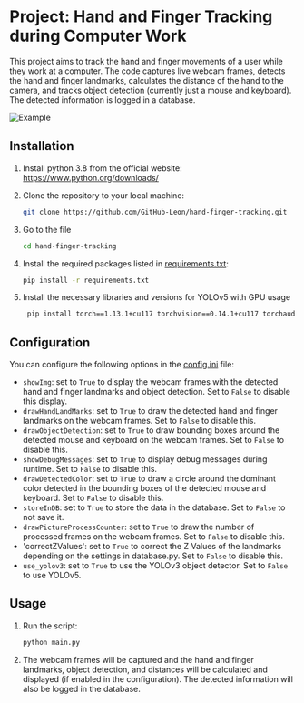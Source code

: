 # Project: Hand and Finger Tracking during Computer Work

This project aims to track the hand and finger movements of a user while they work at a computer. The code captures live webcam frames, detects the hand and finger landmarks, calculates the distance of the hand to the camera, and tracks object detection (currently just a mouse and keyboard). The detected information is logged in a database.

![Example](assets/handverfolgung.gif)

## Installation

1. Install python 3.8 from the official website:<br>
   https://www.python.org/downloads/

2. Clone the repository to your local machine:<br>
   ```bash
   git clone https://github.com/GitHub-Leon/hand-finger-tracking.git
   ```

3. Go to the file<br>
   ```bash
   cd hand-finger-tracking
   ```
   
4. Install the required packages listed in [requirements.txt](https://github.com/GitHub-Leon/HandFingerVerfolgung/blob/master/requirements.txt):
   ```bash
   pip install -r requirements.txt
   ```

5. Install the necessary libraries and versions for YOLOv5 with GPU usage
   ```bash
    pip install torch==1.13.1+cu117 torchvision==0.14.1+cu117 torchaudio===0.13.1 -f https://download.pytorch.org/whl/torch_stable.html
   ```
## Configuration

You can configure the following options in the [config.ini](https://github.com/GitHub-Leon/HandFingerVerfolgung/blob/master/config.ini) file:
- `showImg`: set to `True` to display the webcam frames with the detected hand and finger landmarks and object detection. Set to `False` to disable this display.
- `drawHandLandMarks`: set to `True` to draw the detected hand and finger landmarks on the webcam frames. Set to `False` to disable this.
- `drawObjectDetection`: set to `True` to draw bounding boxes around the detected mouse and keyboard on the webcam frames. Set to `False` to disable this.
- `showDebugMessages`: set to `True` to display debug messages during runtime. Set to `False` to disable this.
- `drawDetectedColor`: set to `True` to draw a circle around the dominant color detected in the bounding boxes of the detected mouse and keyboard. Set to `False` to disable this.
- `storeInDB`: set to `True` to store the data in the database. Set to `False` to not save it.
- `drawPictureProcessCounter`: set to `True` to draw the number of processed frames on the webcam frames. Set to `False` to disable this.
- 'correctZValues': set to `True` to correct the Z Values of the landmarks depending on the settings in database.py. Set to `False` to disable this. 
- `use_yolov3`: set to `True` to use the YOLOv3 object detector. Set to `False` to use YOLOv5.

## Usage

1. Run the script:<br>
   ```bash
   python main.py
   ```
2. The webcam frames will be captured and the hand and finger landmarks, object detection, and distances will be calculated and displayed (if enabled in the configuration). The detected information will also be logged in the database.

